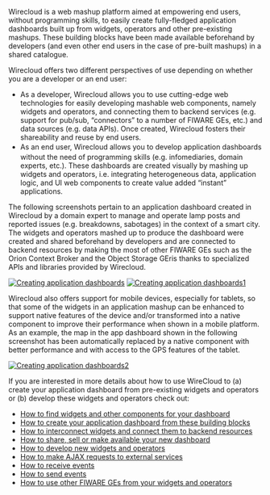 Wirecloud is a web mashup platform aimed at empowering end users,
without programming skills, to easily create fully-fledged application
dashboards built up from widgets, operators and other pre-existing
mashups. These building blocks have been made available beforehand by
developers (and even other end users in the case of pre-built mashups)
in a shared catalogue.

Wirecloud offers two different perspectives of use depending on whether
you are a developer or an end user:

-   As a developer, Wirecloud allows you to use cutting-edge web
    technologies for easily developing mashable web components, namely
    widgets and operators, and connecting them to backend services (e.g.
    support for pub/sub, “connectors” to a number of FIWARE GEs, etc.)
    and data sources (e.g. data APIs). Once created, Wirecloud fosters
    their shareability and reuse by end users.
-   <span style="line-height: 1.6em;">As an end user, Wirecloud allows
    you to develop application dashboards without the need of
    programming skills (e.g. infomediaries, domain experts, etc.). These
    dashboards are created visually by mashing up widgets and
    operators, i.e. integrating heterogeneous data, application logic,
    and UI web components to create value added
    “instant” applications.</span>

The following screenshots pertain to an application dashboard created in
Wirecloud by a domain expert to manage and operate lamp posts and
reported issues (e.g. breakdowns, sabotages) in the context of a smart
city. The widgets and operators mashed up to produce the dashboard were
created and shared beforehand by developers and are connected to backend
resources by making the most of other FIWARE GEs such as the Orion
Context Broker and the Object Storage GEris thanks to specialized APIs
and libraries provided by Wirecloud.

[![Creating application
dashboards](http://www.fiware.org/wp-content/uploads/2015/04/Creating-application-dashboards-1024x640.png)](http://www.fiware.org/wp-content/uploads/2015/04/Creating-application-dashboards.png)
[![Creating application
dashboards1](http://www.fiware.org/wp-content/uploads/2015/04/Creating-application-dashboards1-1024x639.png)](http://www.fiware.org/wp-content/uploads/2015/04/Creating-application-dashboards1.png)

Wirecloud also offers support for mobile devices, especially for
tablets, so that some of the widgets in an application mashup can be
enhanced to support native features of the device and/or transformed
into a native component to improve their performance when shown in a
mobile platform. As an example, the map in the app dashboard shown in
the following screenshot has been automatically replaced by a native
component with better performance and with access to the GPS features of
the tablet.

[![Creating application
dashboards2](http://www.fiware.org/wp-content/uploads/2015/04/Creating-application-dashboards2.png)](http://www.fiware.org/wp-content/uploads/2015/04/Creating-application-dashboards2.png)

If you are interested in more details about how to use WireCloud to (a)
create your application dashboard from pre-existing widgets and
operators or (b) develop these widgets and operators check out:

-   [How to find widgets and other components for your
    dashboard](http://www.fiware.org/devguides/creating-application-dashboards/how-to-find-widgets-and-other-components-for-your-dashboard/)
-   [How to create your application dashboard from these building
    blocks](http://www.fiware.org/devguides/creating-application-dashboards/how-to-create-your-application-dashboard-from-these-building-blocks/)
-   [How to interconnect widgets and connect them to backend
    resources](http://www.fiware.org/devguides/creating-application-dashboards/how-to-interconnect-widgets-and-connect-them-to-backend-resources/)
-   [How to share, sell or make available your new
    dashboard](http://www.fiware.org/devguides/creating-application-dashboards/how-to-share-sell-or-make-available-your-new-dashboard/)
-   [How to develop new widgets and
    operators](http://www.fiware.org/devguides/creating-application-dashboards/how-to-develop-new-widgets-and-operators/)
-   [How to make AJAX requests to external
    services](http://www.fiware.org/devguides/creating-application-dashboards/how-to-make-ajax-requests-to-external-services/)
-   [How to receive
    events](http://www.fiware.org/devguides/creating-application-dashboards/how-to-receive-events/)
-   [How to send
    events](http://www.fiware.org/devguides/creating-application-dashboards/how-to-send-events/)
-   [How to use other FIWARE GEs from your widgets and
    operators](http://www.fiware.org/devguides/creating-application-dashboards/how-to-use-other-fiware-ges-from-your-widgets-and-operators/)

 

 
